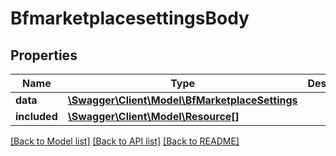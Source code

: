 # BfmarketplacesettingsBody

## Properties
Name | Type | Description | Notes
------------ | ------------- | ------------- | -------------
**data** | [**\Swagger\Client\Model\BfMarketplaceSettings**](BfMarketplaceSettings.md) |  | [optional] 
**included** | [**\Swagger\Client\Model\Resource[]**](Resource.md) |  | [optional] 

[[Back to Model list]](../../README.md#documentation-for-models) [[Back to API list]](../../README.md#documentation-for-api-endpoints) [[Back to README]](../../README.md)

